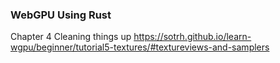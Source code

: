 ### WebGPU Using Rust

Chapter 4
Cleaning things up
https://sotrh.github.io/learn-wgpu/beginner/tutorial5-textures/#textureviews-and-samplers